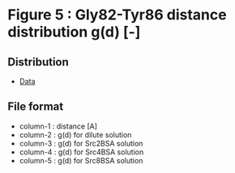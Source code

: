 # Figure 5 : Gly82-Tyr86 distance distribution g(d) [-]

## Distribution

* [Data](./data)

## File format

* column-1 : distance [A]
* column-2 : g(d) for dilute  solution 
* column-3 : g(d) for Src2BSA solution
* column-4 : g(d) for Src4BSA solution
* column-5 : g(d) for Src8BSA solution
